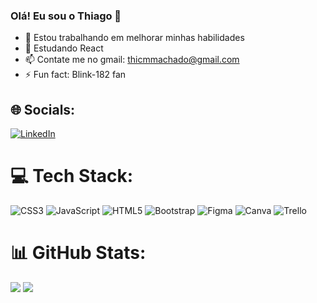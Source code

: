### Olá! Eu sou o Thiago 👋



- 🔭 Estou trabalhando em melhorar minhas habilidades 
- 🌱 Estudando React 
- 📫 Contate me no gmail: thicmmachado@gmail.com
- ⚡ Fun fact: Blink-182 fan

 ## 🌐 Socials:
[![LinkedIn](https://img.shields.io/badge/LinkedIn-%230077B5.svg?logo=linkedin&logoColor=white)](https://linkedin.com/in/https://https://www.linkedin.com/in/thiago-mendes-2b623a272///) 

# 💻 Tech Stack:
![CSS3](https://img.shields.io/badge/css3-%231572B6.svg?style=for-the-badge&logo=css3&logoColor=white) ![JavaScript](https://img.shields.io/badge/javascript-%23323330.svg?style=for-the-badge&logo=javascript&logoColor=%23F7DF1E) ![HTML5](https://img.shields.io/badge/html5-%23E34F26.svg?style=for-the-badge&logo=html5&logoColor=white)  ![Bootstrap](https://img.shields.io/badge/bootstrap-%23563D7C.svg?style=for-the-badge&logo=bootstrap&logoColor=white) 	![Figma](https://img.shields.io/badge/figma-%23F24E1E.svg?style=for-the-badge&logo=figma&logoColor=white)  ![Canva](https://img.shields.io/badge/Canva-%2300C4CC.svg?style=for-the-badge&logo=Canva&logoColor=white)  ![Trello](https://img.shields.io/badge/Trello-%23026AA7.svg?style=for-the-badge&logo=Trello&logoColor=white)

# 📊 GitHub Stats:
![](https://github-readme-stats.vercel.app/api?username=ThiagoCardosoMendes&theme=city_light&hide_border=false&include_all_commits=true&count_private=true)
![](https://github-readme-stats.vercel.app/api/top-langs/?username=HenriqueSoubhia&theme=city_light&hide_border=false&include_all_commits=true&count_private=true&layout=compact)
